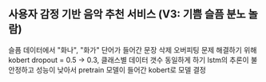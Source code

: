 ## 사용자 감정 기반 음악 추천 서비스 (V3: 기쁨 슬픔 분노 놀람)

슬픔 데이터에서 "화나", "화가" 단어가 들어간 문장 삭제
오버피팅 문제 해결하기 위해 kobert dropout = 0.5 -> 0.3, 클래스별 데이터 갯수 동일하게 하기
lstm의 추론이 불안정하고 성능이 낮아서 pretrain 모델이 들어간 kobert로 모델 결정